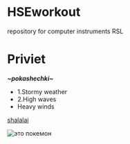 # HSEworkout
repository for computer instruments RSL 
# Priviet

**_~pokashechki~_**
* 1.Stormy weather 
* 2.High waves
* Heavy winds

[shalalai](http://www.rudn.ru/media/news/media/vyshel-v-svet-uchebnik---russkiy-yazyk-dlya-kitaycev-elementarnyy-i-bazovyy-urovni-pod-obshchey-redakciey-l-a-verbickoy-avtory-sostaviteli-t-m-balyhina-n-m-rumyanceva)


![это покемон](https://wallpapercave.com/wp/wp2410605.gif "и он правит миром!")
